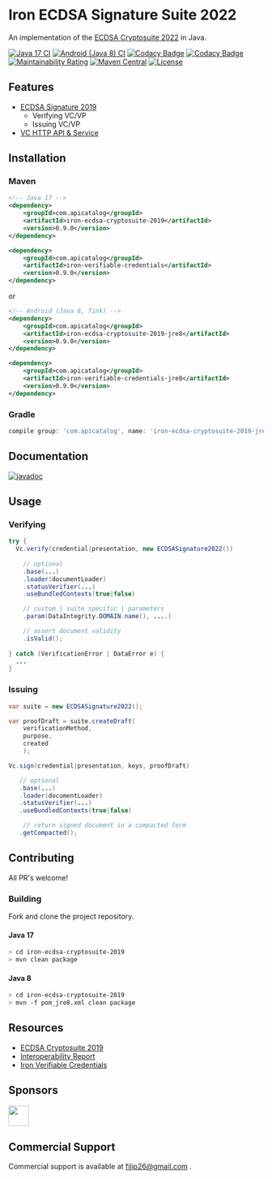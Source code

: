 # Iron ECDSA Signature Suite 2022

An implementation of the [ECDSA Cryptosuite 2022](https://www.w3.org/TR/vc-di-ecdsa/) in Java.

[![Java 17 CI](https://github.com/filip26/iron-ecdsa-cryptosuite-2019/actions/workflows/java17-build.yml/badge.svg)](https://github.com/filip26/iron-ecdsa-cryptosuite-2019/actions/workflows/java17-build.yml)
[![Android (Java 8) CI](https://github.com/filip26/iron-ecdsa-cryptosuite-2019/actions/workflows/java8-build.yml/badge.svg)](https://github.com/filip26/iron-ecdsa-cryptosuite-2019/actions/workflows/java8-build.yml)
[![Codacy Badge](https://app.codacy.com/project/badge/Grade/806688cdb1d248e8b5cc2a67f6c2f0f8)](https://www.codacy.com/gh/filip26/iron-ecdsa-cryptosuite-2019/dashboard?utm_source=github.com&amp;utm_medium=referral&amp;utm_content=filip26/iron-ecdsa-cryptosuite-2019&amp;utm_campaign=Badge_Grade)
[![Codacy Badge](https://app.codacy.com/project/badge/Coverage/806688cdb1d248e8b5cc2a67f6c2f0f8)](https://www.codacy.com/gh/filip26/iron-ecdsa-cryptosuite-2019/dashboard?utm_source=github.com&utm_medium=referral&utm_content=filip26/iron-ecdsa-cryptosuite-2019&utm_campaign=Badge_Coverage)
[![Maintainability Rating](https://sonarcloud.io/api/project_badges/measure?project=filip26_iron-ecdsa-cryptosuite-2019&metric=sqale_rating)](https://sonarcloud.io/dashboard?id=filip26_iron-ecdsa-cryptosuite-2019)
[![Maven Central](https://img.shields.io/maven-central/v/com.apicatalog/iron-ecdsa-cryptosuite-2019.svg?label=Maven%20Central)](https://search.maven.org/search?q=g:%22com.apicatalog%22%20AND%20a:%22iron-ecdsa-cryptosuite-2019%22)
[![License](https://img.shields.io/badge/License-Apache%202.0-blue.svg)](https://opensource.org/licenses/Apache-2.0)

## Features
* [ECDSA Signature 2019](https://www.w3.org/TR/vc-di-ecdsa/#ecdsa-2019)
  * Verifying VC/VP
  * Issuing VC/VP
* [VC HTTP API & Service](https://github.com/filip26/iron-vc-api)

## Installation

### Maven

```xml
<!-- Java 17 -->
<dependency>
    <groupId>com.apicatalog</groupId>
    <artifactId>iron-ecdsa-cryptosuite-2019</artifactId>
    <version>0.9.0</version>
</dependency>

<dependency>
    <groupId>com.apicatalog</groupId>
    <artifactId>iron-verifiable-credentials</artifactId>
    <version>0.9.0</version>
</dependency>
```

or

```xml
<!-- Android (Java 8, Tink) -->
<dependency>
    <groupId>com.apicatalog</groupId>
    <artifactId>iron-ecdsa-cryptosuite-2019-jre8</artifactId>
    <version>0.9.0</version>
</dependency>

<dependency>
    <groupId>com.apicatalog</groupId>
    <artifactId>iron-verifiable-credentials-jre8</artifactId>
    <version>0.9.0</version>
</dependency>
```

### Gradle

```gradle
compile group: 'com.apicatalog', name: 'iron-ecdsa-cryptosuite-2019-jre8', version: '0.9.0'
```

## Documentation

[![javadoc](https://javadoc.io/badge2/com.apicatalog/iron-ecdsa-cryptosuite-2019/javadoc.svg)](https://javadoc.io/doc/com.apicatalog/iron-ecdsa-cryptosuite-2019)

## Usage

### Verifying 

```java
try {
  Vc.verify(credential|presentation, new ECDSASignature2022())
      
    // optional
    .base(...)
    .loader(documentLoader) 
    .statusVerifier(...)
    .useBundledContexts(true|false)

    // custom | suite specific | parameters
    .param(DataIntegrity.DOMAIN.name(), ....)

    // assert document validity
    .isValid();
    
} catch (VerificationError | DataError e) {
  ...
}

```

### Issuing

```java
var suite = new ECDSASignature2022();

var proofDraft = suite.createDraft(
    verificationMethod,
    purpose,
    created
    );

Vc.sign(credential|presentation, keys, proofDraft)

   // optional
   .base(...)
   .loader(documentLoader) 
   .statusVerifier(...)
   .useBundledContexts(true|false)

    // return signed document in a compacted form
   .getCompacted();

```

## Contributing

All PR's welcome!

### Building

Fork and clone the project repository.

#### Java 17
```bash
> cd iron-ecdsa-cryptosuite-2019
> mvn clean package
```

#### Java 8
```bash
> cd iron-ecdsa-cryptosuite-2019
> mvn -f pom_jre8.xml clean package
```

## Resources
* [ECDSA Cryptosuite 2019](https://www.w3.org/TR/vc-di-ecdsa/)
* [Interoperability Report](https://w3c-ccg.github.io/vc-di-ecdsa-test-suite/)
* [Iron Verifiable Credentials](https://github.com/filip26/iron-verifiable-credentials)

## Sponsors

<a href="https://github.com/digitalbazaar">
  <img src="https://avatars.githubusercontent.com/u/167436?s=200&v=4" width="40" />
</a> 

## Commercial Support
Commercial support is available at filip26@gmail.com
.
